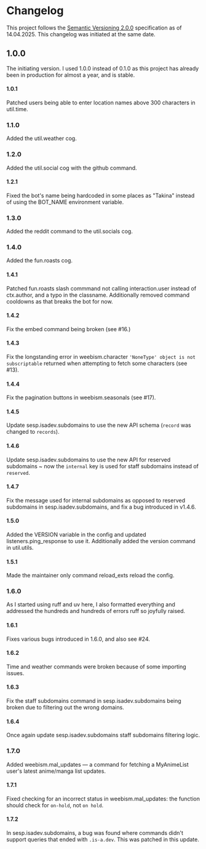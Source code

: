 # Changelog
This project follows the [Semantic Versioning 2.0.0](https://semver.org/) specification as of 14.04.2025. This changelog was initiated at the same date.

## 1.0.0
The initiating version. I used 1.0.0 instead of 0.1.0 as this project has already been in production for almost a year, and is stable.

#### 1.0.1
Patched users being able to enter location names above 300 characters in util.time.

### 1.1.0
Added the util.weather cog.

### 1.2.0
Added the util.social cog with the github command.

#### 1.2.1
Fixed the bot's name being hardcoded in some places as "Takina" instead of using the BOT_NAME environment variable.

### 1.3.0
Added the reddit command to the util.socials cog.

### 1.4.0
Added the fun.roasts cog.

#### 1.4.1
Patched fun.roasts slash commmand not calling interaction.user instead of ctx.author, and a typo in the classname. Additionally removed command cooldowns as that breaks the bot for now.

#### 1.4.2
Fix the embed command being broken (see #16.)

#### 1.4.3
Fix the longstanding error in weebism.character `'NoneType' object is not subscriptable` returned when attempting to fetch some characters (see #13).

#### 1.4.4
Fix the pagination buttons in weebism.seasonals (see #17).

#### 1.4.5
Update sesp.isadev.subdomains to use the new API schema (`record` was changed to `records`).

#### 1.4.6
Update sesp.isadev.subdomains to use the new API for reserved subdomains ~ now the `internal` key is used for staff subdomains instead of `reserved`.

#### 1.4.7
Fix the message used for internal subdomains as opposed to reserved subdomains in sesp.isadev.subdomains, and fix a bug introduced in v1.4.6.

#### 1.5.0
Added the VERSION variable in the config and updated listeners.ping_response to use it. Additionally added the version command in util.utils.

#### 1.5.1
Made the maintainer only command reload_exts reload the config.

### 1.6.0
As I started using ruff and uv here, I also formatted everything and addressed the hundreds and hundreds of errors ruff so joyfully raised.

#### 1.6.1
Fixes various bugs introduced in 1.6.0, and also see #24.

#### 1.6.2
Time and weather commands were broken because of some importing issues.

#### 1.6.3
Fix the staff subdomains command in sesp.isadev.subdomains being broken due to filtering out the wrong domains.

#### 1.6.4
Once again update sesp.isadev.subdomains staff subdomains filtering logic.

### 1.7.0
Added weebism.mal_updates — a command for fetching a MyAnimeList user's latest anime/manga list updates.

#### 1.7.1
Fixed checking for an incorrect status in weebism.mal_updates: the function should check for `on-hold`, not `on hold`.

#### 1.7.2
In sesp.isadev.subdomains, a bug was found where commands didn't support queries that ended with `.is-a.dev`. This was patched in this update.